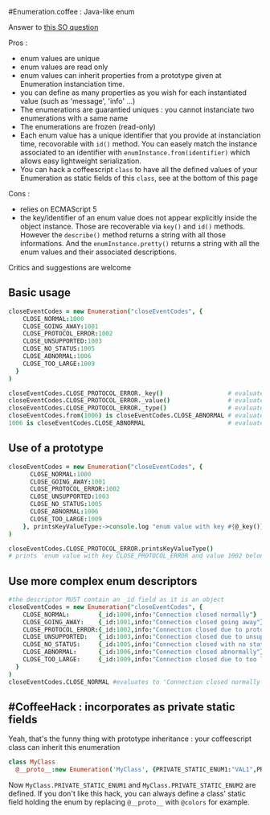 
#Enumeration.coffee : Java-like enum

Answer to [this SO question](http://stackoverflow.com/questions/9369780/coffeescript-and-enum-values)  

Pros : 
* enum values are unique
* enum values are read only
* enum values can inherit properties from a prototype given at Enumeration instanciation time. 
* you can define as many properties as you wish for each instantiated value (such as 'message', 'info' ...)
* The enumerations are guarantied uniques : you cannot instanciate two enumerations with a same name
* The enumerations are frozen (read-only)
* Each enum value has a unique identifier that you provide at instanciation time, recovorable with `id()` method. You can easely match the instance associated to an identifier with `enumInstance.from(identifier)` which allows easy lightweight serialization.
* You can hack a coffeescript `class` to have all the defined values of your Enumeration as static fields of this `class`, see at the bottom of this page

Cons :
* relies on ECMAScript 5 
* the key/identifier of an enum value does not appear explicitly inside the object instance. Those are recoverable via `key()` and `id()` methods. However the `describe()` method returns a string with all those informations. And the `enumInstance.pretty()` returns a string with all the enum values and their associated descriptions.

Critics and suggestions are welcome

## Basic usage

```coffeescript
closeEventCodes = new Enumeration("closeEventCodes", {
    CLOSE_NORMAL:1000
    CLOSE_GOING_AWAY:1001
    CLOSE_PROTOCOL_ERROR:1002
    CLOSE_UNSUPPORTED:1003
    CLOSE_NO_STATUS:1005
    CLOSE_ABNORMAL:1006
    CLOSE_TOO_LARGE:1009
  }
)
```
```coffeescript
closeEventCodes.CLOSE_PROTOCOL_ERROR._key()                  # evaluates to 'CLOSE_PROTOCOL_ERROR'  
closeEventCodes.CLOSE_PROTOCOL_ERROR._value()                # evaluates to 1002  
closeEventCodes.CLOSE_PROTOCOL_ERROR._type()                 # evaluates to 'closeEventCodes'  
closeEventCodes.from(1006) is closeEventCodes.CLOSE_ABNORMAL # evaluates to true
1006 is closeEventCodes.CLOSE_ABNORMAL                       # evaluates to false
```

## Use of a prototype

```coffeescript
closeEventCodes = new Enumeration("closeEventCodes", {
      CLOSE_NORMAL:1000
      CLOSE_GOING_AWAY:1001
      CLOSE_PROTOCOL_ERROR:1002
      CLOSE_UNSUPPORTED:1003
      CLOSE_NO_STATUS:1005
      CLOSE_ABNORMAL:1006
      CLOSE_TOO_LARGE:1009
    }, printsKeyValueType:->console.log "enum value with key #{@_key()} and value #{@_value()} belonging to instance #{@_type()} of Class Enumeration"
)
```
```coffeescript
closeEventCodes.CLOSE_PROTOCOL_ERROR.printsKeyValueType() 
# prints 'enum value with key CLOSE_PROTOCOL_ERROR and value 1002 belonging to instance closeEventCodes of Class Enumeration'
```
## Use more complex enum descriptors
```coffeescript
#the descriptor MUST contain an _id field as it is an object
closeEventCodes = new Enumeration("closeEventCodes", {
    CLOSE_NORMAL:        {_id:1000,info:"Connection closed normally"}
    CLOSE_GOING_AWAY:    {_id:1001,info:"Connection closed going away"}
    CLOSE_PROTOCOL_ERROR:{_id:1002,info:"Connection closed due to protocol error"}
    CLOSE_UNSUPPORTED:   {_id:1003,info:"Connection closed due to unsupported operation"}
    CLOSE_NO_STATUS:     {_id:1005,info:"Connection closed with no status"}
    CLOSE_ABNORMAL:      {_id:1006,info:"Connection closed abnormally"}
    CLOSE_TOO_LARGE:     {_id:1009,info:"Connection closed due to too large packet"}
  }
)
closeEventCodes.CLOSE_NORMAL #evaluates to 'Connection closed normally'
```

## #CoffeeHack : incorporates as private static fields
Yeah, that's the funny thing with prototype inheritance : your coffeescript class can inherit this enumeration 

```coffeescript
class MyClass
  @__proto__:new Enumeration('MyClass', {PRIVATE_STATIC_ENUM1:"VAL1",PRIVATE_STATIC_ENUM2:"VAL2"})
```
Now `MyClass.PRIVATE_STATIC_ENUM1` and `MyClass.PRIVATE_STATIC_ENUM2` are defined.
If you don't like this hack, you can always define a class' static field holding the enum by replacing `@__proto__` with `@colors` for example. 

